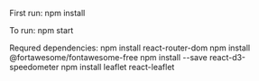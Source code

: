 First run:
npm install

To run:
npm start

Requred dependencies:
npm install react-router-dom
npm install @fortawesome/fontawesome-free
npm install --save react-d3-speedometer
npm install leaflet react-leaflet